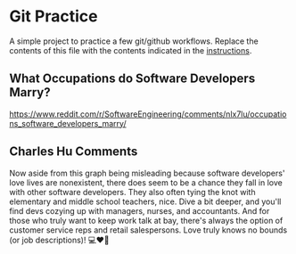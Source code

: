 # Git Practice
A simple project to practice a few git/github workflows.  Replace the contents of this file with the contents indicated in the [instructions](./instructions.md).

## What Occupations do Software Developers Marry?
https://www.reddit.com/r/SoftwareEngineering/comments/nlx7lu/occupations_software_developers_marry/

## Charles Hu Comments
Now aside from this graph being misleading because software developers' love lives are nonexistent, there does seem to be a chance they fall in love with other software developers. They also often tying the knot with elementary and middle school teachers, nice. Dive a bit deeper, and you'll find devs cozying up with managers, nurses, and accountants. And for those who truly want to keep work talk at bay, there's always the option of customer service reps and retail salespersons. Love truly knows no bounds (or job descriptions)! 💻❤️🍎